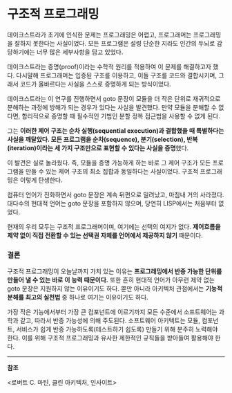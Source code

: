 # 구조적 프로그래밍

데이크스트라가 초기에 인식한 문제는 프로그래밍은 어렵고, 프로그래머는 프로그래밍을 잘하지 못한다는 사실이었다. 모든 프로그램은 설령 단순한 지라도 인간의 두뇌로 감당하기에는 너무 많은 세부사항을 담고 있었다. 

데이크스트라는 증명(proof)이라는 수학적 원리를 적용하여 이 문제를 해결하고자 했다. 다시말해 프로그래머는 입증된 구조를 이용하고, 이들 구조를 코드와 결합시키며, 그래서 코드가 올바르다는 사실을 스스로 증명하게 되는 방식이었다.

데이크스트라는 이 연구를 진행하면서 goto 문장이 모듈을 더 작은 단위로 재귀적으로 분해하는 과정에 방해가 되는 경우가 있다는 사실을 발견했다. 만약 모듈을 분해할 수 없다면, 합리적으로 증명할 때 필수적인 기법인 분할 정복 접근법을 사용할 수 없게 된다.

그는 **이러한 제어 구조는 순차 실행(sequential execution)과 결합했을 때 특별하다는 사실을 깨달았다. 모든 프로그램을 순차(sequence), 분기(selection), 반복(iteration)이라는 세 가지 구조만으로 표현할 수 있다는 사실을 증명**했다.

이 발견은 실로 놀라웠다. 즉, 모듈을 증명 가능하게 하는 바로 그 제어 구조가 모든 프로그램을 만들 수 있는 제어 구조의 최소 집합과 동일하다는 사실이었다. 구조적 프로그래밍은 이렇게 탄생한다.

컴퓨터 언어가 진화하면서 goto 문장은 계속 뒤편으로 밀려났고, 마침내 거의 사라졌다. 대다수의 현대적 언어는 goto 문장을 포함하지 않으며, 당연히 LISP에서는 처음부터 없었다.

현재의 우리 모두는 구조적 프로그래머이며, 여기에는 선택의 여지가 없다. **제어흐름을 제약 없이 직접 전환할 수 있는 선택권 자체를 언어에서 제공하지 않기** 때문이다.

### 결론

구조적 프로그래밍이 오늘날까지 가치 있는 이유는 **프로그래밍에서 반증 가능한 단위를 만들어 낼 수 있는 바로 이 능력 때문이다.** 또한 흔히 현대적 언어가 아무런 제약 없는 goto 문장은 지원하지 않는 이유이기도 하다. 뿐만 아니라 아키텍처 관점에서는 **기능적 분해를 최고의 실천법** 중 하나로 여기는 이유이기도 하다.

가장 작은 기능에서부터 가장 큰 컴포넌트에 이르기까지 모든 수준에서 소프트웨어는 과학과 같고, 따라서 반증 가능성에 의해 주도된다. 소프트웨어 아키텍트는 모듈, 컴포넌트, 서비스가 쉽게 반증 가능하도록(테스트하기 쉽도록) 만들기 위해 분주히 노력해야 한다. 이를 위해 구조적 프로그래밍과 유사한 제한적인 규칙들을 받아들여 활용해야 한다.

---

**참조**

<로버트 C. 마틴, 클린 아키텍처, 인사이트>
